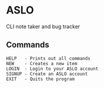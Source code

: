 # ASLO

CLI note taker and bug tracker

## Commands

	HELP   - Prints out all commands
	NEW    - Creates a new item
	LOGIN  - Login to your ASLO account
	SIGNUP - Create an ASLO account
	EXIT   - Quits the program
